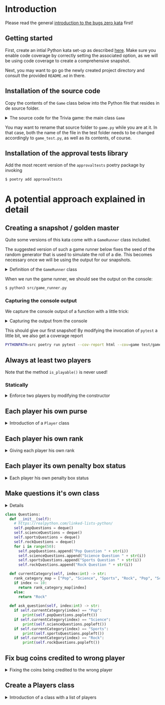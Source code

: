 # Introduction

Please read the general [introduction to the bugs zero kata](../README.md) first!

## Getting started

First, create an intial Python kata set-up as described [here](https://github.com/zhendrikse/tdd/tree/master/cookiecutter).
Make sure you enable code coverage by correctly setting the associated option, 
as we will be using code coverage to create a comprehensive snapshot.

Next, you may want to go go the newly created project directory and consult
the provided ``README.md`` in there.

## Installation of the source code

Copy the contents of the `Game` class below
into the Python file that resides in de source folder.

<details>
<summary>The source code for the Trivia game: the main class <code>Game</code></summary>    

```python
class Game:
    def __init__(self):
        self.players = []
        self.places = [0] * 6
        self.purses = [0] * 6
        self.in_penalty_box = [0] * 6

        self.pop_questions = []
        self.science_questions = []
        self.sports_questions = []
        self.rock_questions = []

        self.current_player = 0
        self.is_getting_out_of_penalty_box = False

        for i in range(50):
            self.pop_questions.append("Pop Question %s" % i)
            self.science_questions.append("Science Question %s" % i)
            self.sports_questions.append("Sports Question %s" % i)
            self.rock_questions.append(self.create_rock_question(i))

    def create_rock_question(self, index):
        return "Rock Question %s" % index

    def is_playable(self):
        return self.how_many_players >= 2

    def add(self, player_name):
        self.players.append(player_name)
        self.places[self.how_many_players] = 0
        self.purses[self.how_many_players] = 0
        self.in_penalty_box[self.how_many_players] = False

        print(player_name + " was added")
        print("They are player number %s" % len(self.players))

        return True

    @property
    def how_many_players(self):
        return len(self.players)

    def roll(self, roll):
        print("%s is the current player" % self.players[self.current_player])
        print("They have rolled a %s" % roll)

        if self.in_penalty_box[self.current_player]:
            if roll % 2 != 0:
                self.is_getting_out_of_penalty_box = True

                print("%s is getting out of the penalty box" % self.players[self.current_player])
                self.places[self.current_player] = self.places[self.current_player] + roll
                if self.places[self.current_player] > 11:
                    self.places[self.current_player] = self.places[self.current_player] - 12

                print(self.players[self.current_player] + \
                            '\'s new location is ' + \
                            str(self.places[self.current_player]))
                print("The category is %s" % self._current_category)
                self._ask_question()
            else:
                print("%s is not getting out of the penalty box" % self.players[self.current_player])
                self.is_getting_out_of_penalty_box = False
        else:
            self.places[self.current_player] = self.places[self.current_player] + roll
            if self.places[self.current_player] > 11:
                self.places[self.current_player] = self.places[self.current_player] - 12

            print(self.players[self.current_player] + \
                        '\'s new location is ' + \
                        str(self.places[self.current_player]))
            print("The category is %s" % self._current_category)
            self._ask_question()

    def _ask_question(self):
        if self._current_category == 'Pop': print(self.pop_questions.pop(0))
        if self._current_category == 'Science': print(self.science_questions.pop(0))
        if self._current_category == 'Sports': print(self.sports_questions.pop(0))
        if self._current_category == 'Rock': print(self.rock_questions.pop(0))

    @property
    def _current_category(self):
        if self.places[self.current_player] == 0: return 'Pop'
        if self.places[self.current_player] == 4: return 'Pop'
        if self.places[self.current_player] == 8: return 'Pop'
        if self.places[self.current_player] == 1: return 'Science'
        if self.places[self.current_player] == 5: return 'Science'
        if self.places[self.current_player] == 9: return 'Science'
        if self.places[self.current_player] == 2: return 'Sports'
        if self.places[self.current_player] == 6: return 'Sports'
        if self.places[self.current_player] == 10: return 'Sports'
        return 'Rock'

    def was_correctly_answered(self):
        if self.in_penalty_box[self.current_player]:
            if self.is_getting_out_of_penalty_box:
                print('Answer was correct!!!!')
                self.purses[self.current_player] += 1
                print(self.players[self.current_player] + \
                    ' now has ' + \
                    str(self.purses[self.current_player]) + \
                    ' Gold Coins.')

                winner = self._did_player_win()
                self.current_player += 1
                if self.current_player == len(self.players): self.current_player = 0

                return winner
            else:
                self.current_player += 1
                if self.current_player == len(self.players): self.current_player = 0
                return True



        else:

            print("Answer was corrent!!!!")
            self.purses[self.current_player] += 1
            print(self.players[self.current_player] + \
                ' now has ' + \
                str(self.purses[self.current_player]) + \
                ' Gold Coins.')

            winner = self._did_player_win()
            self.current_player += 1
            if self.current_player == len(self.players): self.current_player = 0

            return winner

    def wrong_answer(self):
        print('Question was incorrectly answered')
        print(self.players[self.current_player] + " was sent to the penalty box")
        self.in_penalty_box[self.current_player] = True

        self.current_player += 1
        if self.current_player == len(self.players): self.current_player = 0
        return True

    def _did_player_win(self):
        return not (self.purses[self.current_player] == 6)
```
</details>

You may want to rename that source folder to `game.py` while you are at it. 
In that case, both the name of the file in the test folder needs to be
changed accordingly to `game_test.py`, as well as its contents, of course.

## Installation of the approval tests library

Add the most recent version of the `approvaltests` poetry package by invoking

```bash
$ poetry add approvaltests
```

# A potential approach explained in detail

## Creating a snapshot / golden master

Quite some versions of this kata come with a `GameRunner` class included.

The suggested version of such a game runner 
below fixes the seed of the random generator that 
is used to simulate the roll of a die. This becomes necessary once
we will be using the output for our snapshots.

<details>
    <summary>Definition of the <code>GameRunner</code> class</summary>

```python
from random import seed, randrange
from game import Game


class GameRunner:
    def __init__(self):
        self.not_a_winner = False

    @staticmethod
    def main():
        game = GameRunner()
        seed(30)
        game.play_game(randrange(5) + 1)

    def play_game(self, rand:int) -> None:
        game = Game()

        game.add('Chet')
        game.add('Pat')
        game.add('Sue')

        while True:
            game.roll(rand)

            if randrange(9) == 7:
                self.not_a_winner = game.wrong_answer()
            else:
                self.not_a_winner = game.was_correctly_answered()

            if not self.not_a_winner:
                break


if __name__ == '__main__':
    GameRunner.main()
```
</details>

When we run the game runner, we should see the output on the console:

```bash
$ python3 src/game_runner.py
``` 

### Capturing the console output

We capture the console output of a function with a little trick:

<details>
    <summary>Capturing the output from the console</summary>
    
```python
import io
from contextlib import redirect_stdout
from approvaltests.approvals import verify
from game_runner import GameRunner


class TestGame:
  def catch_output(self, func):
    result = io.StringIO()
    with redirect_stdout(result):
        func()
    return result.getvalue()

  def test_trivia_game(self):
    output = self.catch_output(GameRunner.main)
    verify(output)
```
</details>

This should give our first snapshot! By modifying the invocation of `pytest`
a little bit, we also get a coverage report

```bash
PYTHONPATH=src poetry run pytest --cov-report html --cov=game test/game_test.py
```


## Always at least two players

Note that the method `is_playable()` is never used!

### Statically

<details>
<summary>Enforce two players by modifying the constructor</summary>

```python
  def __init__(self, player1: str, player2: str, others:[str] = []):
    ...
            
    self.add(player1)
    self.add(player2)
    for player in others:
      self.add(player)
```
</details>

## Each player his own purse

<details>
<summary>Introduction of a <code>Player</code> class</summary>

First step, introduce a `Player` class like so:
```python
class Player:
  def __init__(self, name: str):
    self.name = name

  def __repr__(self):
    return self.name
```

Make the changes in the code accordingly. It is necessary to wrap all print statements like so:
```python 
print(repr(player) + " was added")
```

Next, give each player his/her own purse:

```python
class Player:
  def __init__(self, name: str):
    self.name = name
    self.purse = 0

  def add_coin(self) -> None:
    self.purse += 1
    print(repr(self) + " now has " + str(self.purse) + " Gold Coins.")

  def has_won(self) -> bool:
    return self.purse == 6

  def __repr__(self):
    return self.name
```

Finally, the `self.purses` can be removed.
</details>

## Each player his own rank

<details>
<summary>Giving each player his own rank</summary>

Move rank (`places`) out of the `Game` class into the `Player` class:

```python
class Player:
  def __init__(self, name: str):
    self.name = name
    self.purse = 0
    self.rank = 0

  def add_coin(self) -> None:
    self.purse += 1
    print(repr(self) + " now has " + str(self.purse) + " Gold Coins.")

  def has_won(self) -> bool:
    return self.purse == 6

  def add_to_rank(self, amount:int) -> None:
    self.rank += amount
    if self.rank > 11:
        self.rank -= 12
    print(repr(self) + "'s new location is " + str(self.rank))

  def __repr__(self):
    return self.name
  ```
</details>

## Each player its own penalty box status

<details>
<summary>Each player his own penalty box status</summary>

Move `inPenaltyBox` out of the `Game` class into the `Player` class. Next, note that there is no `isGettingOutOfPenaltyBox` variable for each player individually, which probably leads to the bug that once in, you'll never get out!

## Simplify `currentCategory()`

```python
def currentCategory(self) -> str:
    rank_category_map = ["Pop", "Science", "Sports", "Rock", "Pop", "Science", "Sports", "Rock", "Pop", "Science", "Sports"]
    current_player = self.players[self.currentPlayer]
    if current_player.rank <= 10:
      return rank_category_map[current_player.rank]
    else:
      return "Rock"
```
</details>

## Make questions it's own class

<details>Introduction of a <code>Questions</code> class</details>

```python
class Questions:
  def __init__(self):        
    # https://realpython.com/linked-lists-python/
    self.popQuestions = deque()
    self.scienceQuestions = deque()
    self.sportsQuestions = deque()
    self.rockQuestions = deque()
    for i in range(50):
      self.popQuestions.append("Pop Question " + str(i))
      self.scienceQuestions.append("Science Question " + str(i))
      self.sportsQuestions.append("Sports Question " + str(i))
      self.rockQuestions.append("Rock Question " + str(i))

  def currentCategory(self, index:int) -> str:
    rank_category_map = ["Pop", "Science", "Sports", "Rock", "Pop", "Science", "Sports", "Rock", "Pop", "Science", "Sports"]
    if index <= 10:
      return rank_category_map[index]
    else:
      return "Rock"
  
  def ask_question(self, index:int) -> str:
    if self.currentCategory(index) == "Pop":
        print(self.popQuestions.popleft())
    if self.currentCategory(index) == "Science":
        print(self.scienceQuestions.popleft())
    if self.currentCategory(index) == "Sports":
        print(self.sportsQuestions.popleft())
    if self.currentCategory(index) == "Rock":
        print(self.rockQuestions.popleft())
```
</details>
  
## Fix bug coins credited to wrong player

<details>
<summary>Fixing the coins being credited to the wrong player</summary>

Apply the DRY principle to the logic to determine the next player:

```python
def next_player(self) -> None:
  self.currentPlayer += 1
  if self.currentPlayer == len(self.players):
      self.currentPlayer = 0
```

Now you see that in `was_correctly_answered(self)` coins can be credited to a wrong player, as the next player is determined _first_ after which the coins are credited.
</details>

## Create a Players class

<details>
<summary>Introduction of a class with a list of players</summary>

```python

class Players:
  def __init__(self, player1: Player, player2: Player, others:[Player] = []):
    self.players: List[Player] = []
    self.add(player1)
    self.add(player2)
    for player in others:
      self.add(player)
      
    self.currentPlayer = 0
    self.current_player = self.players[self.currentPlayer]

  def add(self, player: Player) -> bool:
    self.players.append(player)
    print(repr(player) + " was added")
    print("They are player number " + str(len(self.players)))
    return True

  def next_player(self) -> None:
    self.currentPlayer += 1
    if self.currentPlayer == len(self.players):
        self.currentPlayer = 0
    self.current_player = self.players[self.currentPlayer]
```

which simplifies the `Game` class constructor like this:

```python
class Game:
  def __init__(self, player1: Player, player2: Player, others:[Player] = []):
      self.participants: List[Players] = Players(player1, player2, others)
      self.questions = Questions()
      self.isGettingOutOfPenaltyBox: bool = False
```
</details>
